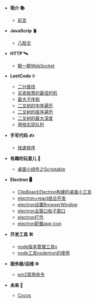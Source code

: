 - **简介 📚**
  - [前言](README.md)
- **JavaScrip 🪴**
  - [八股文](javaScript/index.md)
- **HTTP 🛰**
  - [聊一聊WebSocket](http/WebSocket.md)
-  **LeetCode 💡**
   -  [二分查找](leetcode/binary-search.md)
   - [买卖股票的最佳时机](leetcode/stock.md)
   - [最大子序和](leetCode/maximum-subarray.md)
   - [二叉树的中序遍历](leetcode/binary-tree-inorder-traversal.md)
   - [二叉树的层序遍历](leetcode/binary-tree-level-order-traversal.md)
   - [二叉树的最大深度](leetCode/maximum-depth.md)
   - [用栈实现队列](leetCode/stack-queue.md)
- **手写代码 ✍️**
  - [快速排序](write/quickSort.md)
  
-  **有趣的玩意儿 🥳**
   - [桌面小组件之Scriptable](interesting/scriptable.md)
-  **Electron 🖥**
   - [ClipBoard:Electron构建的桌面小工具](electron/app.md)
   - [electron+react结合开发](electron/rlectron_react.md)
   - [electron设置BrowserWindow](electron/browserWindow.md)
   - [electron主窗口和子窗口](electron/mainLogic.md)
   - [electron打包](electron/package.md)
   - [electron配置app icon](electron/icon.md)
-  **开发工具 🛠**
   - [node版本管理工具n](devTool/n.md)
   - [node工具nodemon的使用](devTool/nodemon.md)
- **服务器/运维 ⚙️**
  - [pm2常用命令](server/pm2.md)
- **未来 🔮**
  - [Cocos](future/Cocos.md)
  


